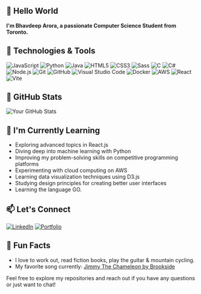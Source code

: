 ## 👋 Hello World 

**I'm Bhavdeep Arora, a passionate Computer Science Student from Toronto.**

## 🔧 Technologies & Tools

![JavaScript](https://img.shields.io/badge/-JavaScript-F7DF1E?logo=javascript&logoColor=black&style=flat)
![Python](https://img.shields.io/badge/-Python-3776AB?logo=python&logoColor=white&style=flat)
![Java](https://img.shields.io/badge/-Java-007396?logo=java&logoColor=white&style=flat)
![HTML5](https://img.shields.io/badge/-HTML5-E34F26?logo=html5&logoColor=white&style=flat)
![CSS3](https://img.shields.io/badge/-CSS3-1572B6?logo=css3&logoColor=white&style=flat)
![Sass](https://img.shields.io/badge/-Sass-CC6699?logo=sass&logoColor=white&style=flat)
![C](https://img.shields.io/badge/-C-A8B9CC?logo=c&logoColor=white&style=flat)
![C#](https://img.shields.io/badge/-C%23-239120?logo=c-sharp&logoColor=white&style=flat)
![Node.js](https://img.shields.io/badge/-Node.js-339933?logo=node.js&logoColor=white&style=flat)
![Git](https://img.shields.io/badge/-Git-F05032?logo=git&logoColor=white&style=flat)
![GitHub](https://img.shields.io/badge/-GitHub-181717?logo=github&logoColor=white&style=flat)
![Visual Studio Code](https://img.shields.io/badge/-VSCode-007ACC?logo=visual-studio-code&logoColor=white&style=flat)
![Docker](https://img.shields.io/badge/-Docker-2496ED?logo=docker&logoColor=white&style=flat)
![AWS](https://img.shields.io/badge/-AWS-232F3E?logo=amazon-aws&logoColor=white&style=flat)
![React](https://img.shields.io/badge/-React-61DAFB?logo=react&logoColor=white&style=flat)
![Vite](https://img.shields.io/badge/-Vite-646CFF?logo=vite&logoColor=white&style=flat)

## 🚀 GitHub Stats

![Your GitHub Stats](https://github-readme-stats.vercel.app/api?username=bhav2134&show_icons=true&count_private=true&hide=contribs,prs&theme=radical)

## 🌱 I'm Currently Learning

- Exploring advanced topics in React.js
- Diving deep into machine learning with Python
- Improving my problem-solving skills on competitive programming platforms
- Experimenting with cloud computing on AWS
- Learning data visualization techniques using D3.js
- Studying design principles for creating better user interfaces
- Learning the language GO. 

## 📫 Let's Connect

[![LinkedIn](https://img.shields.io/badge/-LinkedIn-0077B5?logo=linkedin&logoColor=white)](https://www.linkedin.com/in/bhavdeeparora/)
[![Portfolio](https://img.shields.io/badge/-Portfolio-4285F4?style=flat&logo=google-chrome&logoColor=white)](https://www.your-portfolio.com/)

## 🎵 Fun Facts

- I love to work out, read fiction books, play the guitar & mountain cycling.
- My favorite song currently: [Jimmy The Chameleon by Brookside](https://open.spotify.com/track/4TGY1Z7HIA0fnQYdaKEXlJ?si=b84a00ef236d4f07)

Feel free to explore my repositories and reach out if you have any questions or just want to chat!


